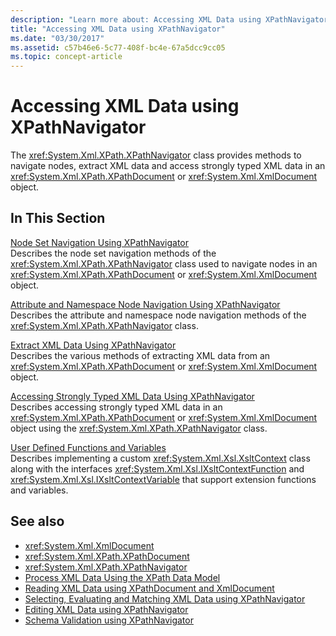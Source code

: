 ```yaml
---
description: "Learn more about: Accessing XML Data using XPathNavigator"
title: "Accessing XML Data using XPathNavigator"
ms.date: "03/30/2017"
ms.assetid: c57b46e6-5c77-408f-bc4e-67a5dcc9cc05
ms.topic: concept-article
---
```

# Accessing XML Data using XPathNavigator

The <xref:System.Xml.XPath.XPathNavigator> class provides methods to navigate nodes, extract XML data and access strongly typed XML data in an <xref:System.Xml.XPath.XPathDocument> or <xref:System.Xml.XmlDocument> object.  
  
## In This Section  

 [Node Set Navigation Using XPathNavigator](node-set-navigation-using-xpathnavigator.md)  
 Describes the node set navigation methods of the <xref:System.Xml.XPath.XPathNavigator> class used to navigate nodes in an <xref:System.Xml.XPath.XPathDocument> or <xref:System.Xml.XmlDocument> object.  
  
 [Attribute and Namespace Node Navigation Using XPathNavigator](attribute-and-namespace-node-navigation-using-xpathnavigator.md)  
 Describes the attribute and namespace node navigation methods of the <xref:System.Xml.XPath.XPathNavigator> class.  
  
 [Extract XML Data Using XPathNavigator](extract-xml-data-using-xpathnavigator.md)  
 Describes the various methods of extracting XML data from an <xref:System.Xml.XPath.XPathDocument> or <xref:System.Xml.XmlDocument> object.  
  
 [Accessing Strongly Typed XML Data Using XPathNavigator](accessing-strongly-typed-xml-data-using-xpathnavigator.md)  
 Describes accessing strongly typed XML data in an <xref:System.Xml.XPath.XPathDocument> or <xref:System.Xml.XmlDocument> object using the <xref:System.Xml.XPath.XPathNavigator> class.  
  
 [User Defined Functions and Variables](user-defined-functions-and-variables.md)  
 Describes implementing a custom <xref:System.Xml.Xsl.XsltContext> class along with the interfaces <xref:System.Xml.Xsl.IXsltContextFunction> and <xref:System.Xml.Xsl.IXsltContextVariable> that support extension functions and variables.  
  
## See also

- <xref:System.Xml.XmlDocument>
- <xref:System.Xml.XPath.XPathDocument>
- <xref:System.Xml.XPath.XPathNavigator>
- [Process XML Data Using the XPath Data Model](process-xml-data-using-the-xpath-data-model.md)
- [Reading XML Data using XPathDocument and XmlDocument](reading-xml-data-using-xpathdocument-and-xmldocument.md)
- [Selecting, Evaluating and Matching XML Data using XPathNavigator](selecting-evaluating-and-matching-xml-data-using-xpathnavigator.md)
- [Editing XML Data using XPathNavigator](editing-xml-data-using-xpathnavigator.md)
- [Schema Validation using XPathNavigator](schema-validation-using-xpathnavigator.md)
